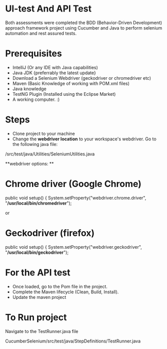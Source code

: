 # UI-test And API Test

Both assessments were completed the BDD (Behavior-Driven Development) approach framework project using Cucumber and Java to perform selenium automation and rest assured tests.


# Prerequisites 

- IntelliJ (Or any IDE with Java capabilities)
- Java JDK {preferrably the latest update}
- Download a Selenium Webdriver (geckodriver or chromedriver etc)
- Maven (Basic Knowledge of working with POM.xml files)
- Java knowledge
- TestNG Plugin (Installed using the Eclipse Market)
- A working computer. :)

# Steps
- Clone project to your machine
- Change the **webdriver location** to your workspace's webdriver. Go to the following java file: 

/src/test/java/Utilities/SeleniumUtilities.java

**webdriver options: **

# Chrome driver (Google Chrome)
public void setup() {
		System.setProperty("webdriver.chrome.driver", "**/usr/local/bin/chromedriver**");
    
or 

# Geckodriver (firefox)
public void setup() {
		System.setProperty("webdriver.geckodriver", "**/usr/local/bin/geckodriver**");
  
  # For the API test
  
* Once loaded, go to the Pom file in the project.
* Complete the Maven lifecycle (Clean, Build, Install).
* Update the maven project

    
# To Run project
Navigate to the TestRunner.java file

 CucumberSelenium/src/test/java/StepDefinitions/TestRunner.java
